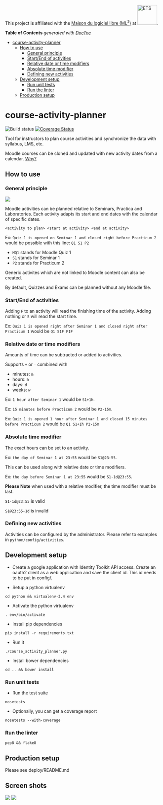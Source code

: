 This project is affiliated with the [Maison du logiciel libre (ML<sup>2</sup>)](https://maisonlogiciellibre.org/) at <img src="http://www.etsmtl.ca/ETS/media/Prive/logo/ETS-rouge-ecran-fond_transparent.png" alt="ETS" width="64">.

<!-- START doctoc generated TOC please keep comment here to allow auto update -->
<!-- DON'T EDIT THIS SECTION, INSTEAD RE-RUN doctoc TO UPDATE -->
**Table of Contents**  *generated with [DocToc](https://github.com/thlorenz/doctoc)*

- [course-activity-planner](#course-activity-planner)
  - [How to use](#how-to-use)
    - [General principle](#general-principle)
    - [Start/End of activities](#startend-of-activities)
    - [Relative date or time modifiers](#relative-date-or-time-modifiers)
    - [Absolute time modifier](#absolute-time-modifier)
    - [Defining new activities](#defining-new-activities)
  - [Development setup](#development-setup)
    - [Run unit tests](#run-unit-tests)
    - [Run the linter](#run-the-linter)
  - [Production setup](#production-setup)

<!-- END doctoc generated TOC please keep comment here to allow auto update -->

# course-activity-planner
![Build status](https://travis-ci.org/jdupl/course-activity-planner.svg?branch=master)
[![Coverage Status](https://coveralls.io/repos/jdupl/course-activity-planner/badge.svg?branch=master&service=github)](https://coveralls.io/github/jdupl/course-activity-planner?branch=master)


Tool for instructors to plan course activities and synchronize the data with syllabus, LMS, etc.

Moodle courses can be cloned and updated with new activity dates from a calendar. [Why?](https://github.com/fuhrmanator/course-activity-planner/blob/master/ooad/overview.md)


## How to use

### General principle

![](https://docs.google.com/drawings/d/1dHamm1nw_N9n5JWKxLVGg7bBtb9BFCVm34DDo_D0WVc/pub?w=472&h=492)

Moodle activities can be planned relative to Seminars, Practica and Laboratories. Each activity adapts its start and end dates with the calendar of specific dates.

`<activity to plan> <start at activity> <end at activity>`

Ex: `Quiz 1 is opened on Seminar 1 and closed right before Practicum 2` would be possible with this line: `Q1 S1 P2`

* `MQ1` stands for Moodle Quiz 1
* `S1` stands for Seminar 1
* `P2` stands for Practicum 2

Generic activites which are not linked to Moodle content can also be created.

By default, Quizzes and Exams can be planned without any Moodle file.

### Start/End of activities

Adding `F` to an activity will read the finishing time of the activity. Adding nothing or `S` will read the start time.

Ex: `Quiz 1 is opened right after Seminar 1 and closed right after Practicum 1` would be `Q1 S1F P1F`


### Relative date or time modifiers

Amounts of time can be subtracted or added to activities.

Supports `+` or `-` combined with

* minutes: `m`
* hours: `h`
* days: `d`
* weeks: `w`

Ex: `1 hour after Seminar 1` would be `S1+1h`.

Ex: `15 minutes before Practicum 2` would be `P2-15m`.

Ex: `Quiz 1 is opened 1 hour after Seminar 1 and closed 15 minutes before Practicum 2` would be `Q1 S1+1h P2-15m`


### Absolute time modifier

The exact hours can be set to an activity.

Ex: `the day of Seminar 1 at 23:55` would be `S1@23:55`.

This can be used along with relative date or time modifiers.

Ex: `the day before Seminar 1 at 23:55` would be `S1-1d@23:55`.

**Please Note** when used with a relative modifier, the time modifier must be last.

`S1-1d@23:55` is valid

`S1@23:55-1d` is invalid

### Defining new activities

Activities can be configured by the administrator. Please refer to examples in `python/config/activities`.

## Development setup
* Create a google application with Identity Toolkit API access. Create an oauth2 client as a web application and save the client id. This id needs to be put in config/.

* Setup a python virtualenv
```
cd python && virtualenv-3.4 env
```
* Activate the python virtualenv
```
. env/bin/activate
```
* Install pip dependencies
```
pip install -r requirements.txt
```
* Run it
```
./course_activity_planner.py
```
* Install bower dependencies
```
cd .. && bower install
```


### Run unit tests
* Run the test suite
```
nosetests
```
* Optionally, you can get a coverage report
```
nosetests --with-coverage
```

### Run the linter
```
pep8 && flake8
```

## Production setup
Please see deploy/README.md

## Screen shots

![](https://raw.githubusercontent.com/fuhrmanator/course-activity-planner/ddae3a3f5a91b4644fbffaa5590566f24baefe50/screen_shot_result_1.png)
![](https://raw.githubusercontent.com/fuhrmanator/course-activity-planner/ddae3a3f5a91b4644fbffaa5590566f24baefe50/screen_shot_result_2.png)
